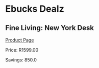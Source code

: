 
# Ebucks Dealz
## Fine Living: New York Desk
[Product Page](https://www.ebucks.com/web/shop/productSelected.do?prodId=1135986076&catId=1158501552)

Price: R1599.00

Savings: 850.0


	